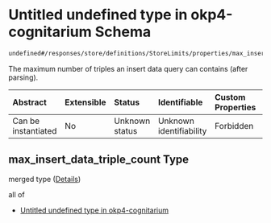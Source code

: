 # Untitled undefined type in okp4-cognitarium Schema

```txt
undefined#/responses/store/definitions/StoreLimits/properties/max_insert_data_triple_count
```

The maximum number of triples an insert data query can contains (after parsing).

| Abstract            | Extensible | Status         | Identifiable            | Custom Properties | Additional Properties | Access Restrictions | Defined In                                                                     |
| :------------------ | :--------- | :------------- | :---------------------- | :---------------- | :-------------------- | :------------------ | :----------------------------------------------------------------------------- |
| Can be instantiated | No         | Unknown status | Unknown identifiability | Forbidden         | Allowed               | none                | [okp4-cognitarium.json\*](schema/okp4-cognitarium.json "open original schema") |

## max\_insert\_data\_triple\_count Type

merged type ([Details](okp4-cognitarium-responses-storeresponse-definitions-storelimits-properties-max_insert_data_triple_count.md))

all of

* [Untitled undefined type in okp4-cognitarium](okp4-cognitarium-responses-storeresponse-definitions-storelimits-properties-max_insert_data_triple_count-allof-0.md "check type definition")
